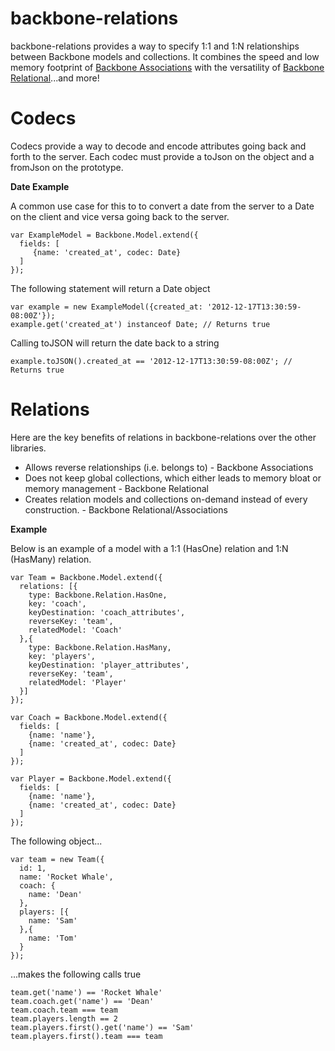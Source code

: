 backbone-relations
==================

backbone-relations provides a way to specify 1:1 and 1:N relationships between Backbone models and collections.  It combines the speed and low memory footprint of [Backbone Associations](https://github.com/dhruvaray/backbone-associations) with the versatility of [Backbone Relational](https://github.com/PaulUithol/Backbone-relational)...and more!

# Codecs
Codecs provide a way to decode and encode attributes going back and forth to the server.  Each codec must provide a toJson on the object and a fromJson on the prototype.

**Date Example**

 A common use case for this to to convert a date from the server to a Date on the client and vice versa going back to the server.

    var ExampleModel = Backbone.Model.extend({
      fields: [
         {name: 'created_at', codec: Date}
      ]
    });

The following statement will return a Date object

    var example = new ExampleModel({created_at: '2012-12-17T13:30:59-08:00Z'});
    example.get('created_at') instanceof Date; // Returns true

Calling toJSON will return the date back to a string

    example.toJSON().created_at == '2012-12-17T13:30:59-08:00Z'; // Returns true

# Relations
Here are the key benefits of relations in backbone-relations over the other libraries.

- Allows reverse relationships (i.e. belongs to) - Backbone Associations
- Does not keep global collections, which either leads to memory bloat or memory management - Backbone Relational
- Creates relation models and collections on-demand instead of every construction. - Backbone Relational/Associations

**Example**

Below is an example of a model with a 1:1 (HasOne) relation and 1:N (HasMany) relation.

    var Team = Backbone.Model.extend({
      relations: [{
        type: Backbone.Relation.HasOne,
        key: 'coach',
        keyDestination: 'coach_attributes',
        reverseKey: 'team',
        relatedModel: 'Coach'
      },{
        type: Backbone.Relation.HasMany,
        key: 'players',
        keyDestination: 'player_attributes',
        reverseKey: 'team',
        relatedModel: 'Player'
      }]
    });

    var Coach = Backbone.Model.extend({
      fields: [
        {name: 'name'},
        {name: 'created_at', codec: Date}
      ]
    });
    
    var Player = Backbone.Model.extend({
      fields: [
        {name: 'name'},
        {name: 'created_at', codec: Date}
      ]
    });

The following object...

    var team = new Team({
      id: 1,
      name: 'Rocket Whale',
      coach: {
        name: 'Dean'
      },
      players: [{
        name: 'Sam'
      },{
        name: 'Tom'
      }
    });

...makes the following calls true

    team.get('name') == 'Rocket Whale'
    team.coach.get('name') == 'Dean'
    team.coach.team === team
    team.players.length == 2
    team.players.first().get('name') == 'Sam'
    team.players.first().team === team
